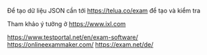 Để tạo dữ liệu JSON cần tới https://telua.co/exam để tạo và kiểm tra 

Tham khảo ý tưởng ở https://www.ixl.com 

https://www.testportal.net/en/exam-software/
https://onlineexammaker.com/
https://exam.net/de/
